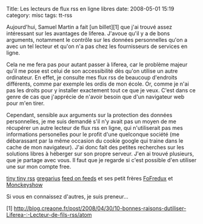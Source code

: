 Title: Les lecteurs de flux rss en ligne libres
date: 2008-05-01 15:19
category: misc
tags: tt-rss

Aujourd'hui, Samuel Martin a fait [un billet][1] que j'ai trouvé assez
intéressant sur les avantages de liferea. J'avoue qu'il y a de bons
arguments, notamment le contrôle sur les données personnelles qu'on a avec
un tel lecteur et qu'on n'a pas chez les fournisseurs de services en
ligne.

Cela ne me fera pas pour autant passer à liferea, car le problème
majeur qu'il me pose est celui de son accessibilité dès qu'on utilise un
autre ordinateur. En effet, je consulte mes flux rss de beaucoup
d'endroits différents, comme par exemple les ordis de mon école. Or,
comme je n'ai pas les droits pour y installer exactement tout ce que je
veux. C'est dans ce genre de cas que j'apprécie de n'avoir besoin que d'un
navigateur web pour m'en tirer.

Cependant, sensible aux arguments sur la protection des données
personnelles, je me suis demandé s'il n'y avait pas un moyen de me
récupérer un autre lecteur de flux rss en ligne, qui n'utiliserait pas mes
informations personelles pour le profit d'une quelconque société (me
débarassant par la même occasion du cookie google qui traine dans le cache
de mon navigateur). J'ai donc fait des petites recherches sur les
solutions libres à héberger sur son propre serveur.  J'en ai trouvé
plusieurs, que je partage avec vous. Il faut que je regarde si c'est
possible d'en utiliser une sur mon compte free.

[tiny tiny rss](http://tt-rss.org/trac/)
[gregarius](http://gregarius.net/)
[feed on feeds](http://feedonfeeds.com/) et ses petit frères
[FoFredux](http://fofredux.sourceforge.net/) et
[Monckeyshow](http://sourceforge.net/projects/monkeychow/)

Si vous en connaissez d'autres, je suis preneur...

[1] http://blog.creaone.fr/post/2008/04/30/10-bonnes-raisons-dutiliser-Liferea-:-Lecteur-de-fils-rss/atom
